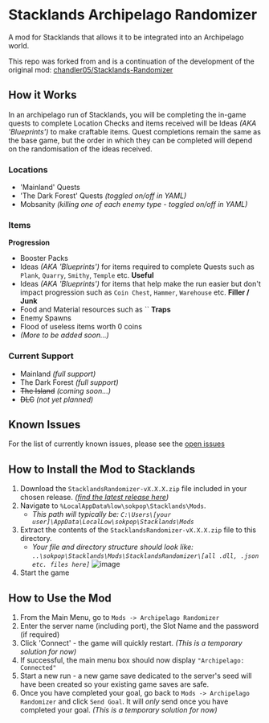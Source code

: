 # Stacklands Archipelago Randomizer
A mod for Stacklands that allows it to be integrated into an Archipelago world.

This repo was forked from and is a continuation of the development of the original mod: [chandler05/Stacklands-Randomizer](https://github.com/chandler05/Stacklands-Randomizer)

## How it Works
In an archipelago run of Stacklands, you will be completing the in-game quests to complete Location Checks and items received will be Ideas _(AKA 'Blueprints')_ to make craftable items.
Quest completions remain the same as the base game, but the order in which they can be completed will depend on the randomisation of the ideas received.

### Locations
- 'Mainland' Quests
- 'The Dark Forest' Quests _(toggled on/off in YAML)_
- Mobsanity _(killing one of each enemy type - toggled on/off in YAML)_

### Items
**Progression** 
- Booster Packs
- Ideas _(AKA 'Blueprints')_ for items required to complete Quests such as `Plank`, `Quarry`, `Smithy`, `Temple` etc.
**Useful** 
- Ideas _(AKA 'Blueprints')_ for items that help make the run easier but don't impact progression such as `Coin Chest`, `Hammer`, `Warehouse` etc.
**Filler / Junk**
- Food and Material resources such as ``
**Traps**
- Enemy Spawns
- Flood of useless items worth 0 coins
- _(More to be added soon...)_

### Current Support
- Mainland _(full support)_
- The Dark Forest _(full support)_
- ~~The Island~~ _(coming soon...)_
- ~~DLC~~ _(not yet planned)_

## Known Issues
For the list of currently known issues, please see the [open issues](https://github.com/JammyGeeza/Stacklands-Randomizer/issues)

## How to Install the Mod to Stacklands
1. Download the `StacklandsRandomizer-vX.X.X.zip` file included in your chosen release. _([find the latest release here](https://github.com/JammyGeeza/Stacklands-Randomizer/releases/latest))_
2. Navigate to `%LocalAppData%low\sokpop\Stacklands\Mods`.
   - _This path will typically be: `C:\Users\[your user]\AppData\LocalLow\sokpop\Stacklands\Mods`_
3. Extract the contents of the `StacklandsRandomizer-vX.X.X.zip` file to this directory.
   - _Your file and directory structure should look like: `..\sokpop\Stacklands\Mods\StacklandsRandomizer\[all .dll, .json etc. files here]`_
     ![image](https://github.com/user-attachments/assets/d83d0da5-e053-4de8-af1d-aa01b02e669c)
4. Start the game

## How to Use the Mod
1. From the Main Menu, go to `Mods -> Archipelago Randomizer`
2. Enter the server name (including port), the Slot Name and the password (if required)
3. Click 'Connect' - the game will quickly restart. _(This is a temporary solution for now)_
4. If successful, the main menu box should now display `"Archipelago: Connected"`
5. Start a new run - a new game save dedicated to the server's seed will have been created so your existing game saves are safe. 
6. Once you have completed your goal, go back to `Mods -> Archipelago Randomizer` and click `Send Goal`. It will _only_ send once you have completed your goal. _(This is a temporary solution for now)_
